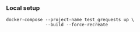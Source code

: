 ### Local setup

```shell
docker-compose --project-name test_grequests up \
               --build --force-recreate
```
